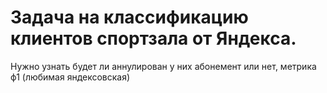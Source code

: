 # Задача на классификацию клиентов спортзала от Яндекса. 
Нужно узнать будет ли аннулирован у них абонемент или нет, метрика ф1 (любимая яндексовская)
